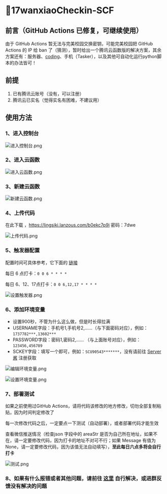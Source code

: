 # 🌈17wanxiaoCheckin-SCF

## 前言（GitHub Actions 已修复，可继续使用）

由于 GitHub Actions 暂无法与完美校园交换密钥，可能完美校园把 GitHub Actions 的 IP 给 ban 了（猜测），暂时给出一个腾讯云函数版的解决方案，其余方案还有：服务器、[coding](https://blog.imyan.ren/posts/eb6032e9/)、手机（Tasker），以及其他可自动化运行python脚本的办法皆可！

## 前提

1. 已有腾讯云账号（没有，可以注册）
2. 腾讯云已实名（觉得实名有困难，不建议用）

## 使用方法

### 1、进入控制台

![进入控制台.png](https://cdn.jsdelivr.net/gh/ReaJason/17wanxiaoCheckin-Actions/Pictures/进入控制台.png)

### 2、进入云函数

![进入云函数.png](https://cdn.jsdelivr.net/gh/ReaJason/17wanxiaoCheckin-Actions/Pictures/搜索云函数.png)

### 3、新建云函数

![新建云函数.png](https://cdn.jsdelivr.net/gh/ReaJason/17wanxiaoCheckin-Actions/Pictures/选择地区.png)

### 4、上传代码

在此下载 ，https://lingsiki.lanzous.com/b0ekc7p9i 密码：7dwe

![上传代码.png](https://cdn.jsdelivr.net/gh/ReaJason/17wanxiaoCheckin-Actions/Pictures/新建函数.png)

### 5、触发器配置

配置时间可具体参考，它下面的 [链接](https://cloud.tencent.com/document/product/583/9708)

每日 6 点打卡：`0 0 6 * * * *`

每日 6、12、17点打卡：`0 0 6,12,17 * * * *`

![设置触发器.png](https://cdn.jsdelivr.net/gh/ReaJason/17wanxiaoCheckin-Actions/Pictures/设置触发器.png)

### 6、添加环境变量

- 设置900秒，不管为什么这么做，但是时长得拉满
- USERNAME字段：手机号1,手机号2,......（与下面密码对应），例如：`1737782***,13602***`
- PASSWORD字段：密码1,密码2,......  （与上面账号对应），例如：`123456,456789`
- SCKEY字段：填写一个即可，例如：`SCU90543*******`，没有请前往 [Server酱](https://sc.ftqq.com/3.version) 注册获取

![编辑环境变量.png](https://cdn.jsdelivr.net/gh/ReaJason/17wanxiaoCheckin-Actions/Pictures/编辑环境变量.png)

![设置环境变量.png](https://cdn.jsdelivr.net/gh/ReaJason/17wanxiaoCheckin-Actions/Pictures/设置环境变量.png)

### 7、部署测试

如果之前使用过GitHub Actions，请将代码该修改的地方修改，切勿全部复制粘贴，因为时间判定修改了

每一次修改代码之后，一定要点一下测试（自动部署），或者部署代码才能生效

查看微信推送情况（检查json 字段中的 areaStr 是否为自己所在地址，如果不在，请一定要修改代码，因为打卡的地址不对可不行；如果 Message 有值为 None，请一定要修改代码，因为该值无法自动填写），**至此每日六点多将会自行打卡**

![测试.png](https://cdn.jsdelivr.net/gh/ReaJason/17wanxiaoCheckin-Actions/Pictures/测试.png)

### 8、如果有什么报错或者其他问题，请前往 [这里](https://github.com/ReaJason/17wanxiaoCheckin-Actions/wiki) 自行解决，或进群反馈没有解决的问题